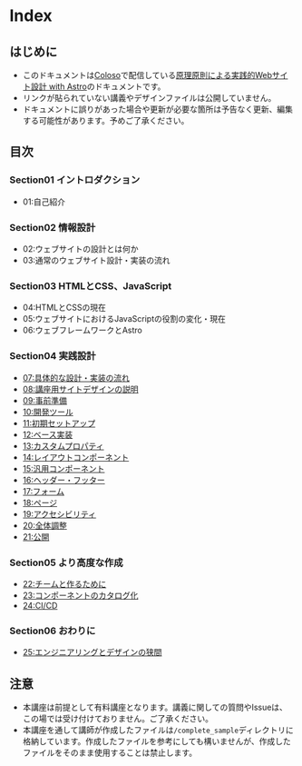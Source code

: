 Index
==

## はじめに

- このドキュメントは[Coloso](https://coloso.jp/)で配信している[原理原則による実践的Webサイト設計 with Astro](https://coloso.jp/programming/productdesigner-kogiso-jp)のドキュメントです。
- リンクが貼られていない講義やデザインファイルは公開していません。
- ドキュメントに誤りがあった場合や更新が必要な箇所は予告なく更新、編集する可能性があります。予めご了承ください。

## 目次

### Section01 イントロダクション

- 01:自己紹介

### Section02 情報設計

- 02:ウェブサイトの設計とは何か
- 03:通常のウェブサイト設計・実装の流れ

### Section03 HTMLとCSS、JavaScript

- 04:HTMLとCSSの現在
- 05:ウェブサイトにおけるJavaScriptの役割の変化・現在
- 06:ウェブフレームワークとAstro

### Section04 実践設計

- [07:具体的な設計・実装の流れ](section04/07.md)
- [08:講座用サイトデザインの説明](section04/08.md)
- [09:事前準備](section04/09.md)
- [10:開発ツール](section04/10.md)
- [11:初期セットアップ](section04/11.md)
- [12:ベース実装](section04/12.md)
- [13:カスタムプロパティ](section04/13.md)
- [14:レイアウトコンポーネント](section04/14.md)
- [15:汎用コンポーネント](section04/15.md)
- [16:ヘッダー・フッター](section04/16.md)
- [17:フォーム](section04/17.md)
- [18:ページ](section04/18.md)
- [19:アクセシビリティ](section04/19.md)
- [20:全体調整](section04/20.md)
- [21:公開](section04/21.md)

### Section05 より高度な作成

- [22:チームと作るために](section05/22.md)
- [23:コンポーネントのカタログ化](section05/23.md)
- [24:CI/CD](section05/24.md)

### Section06 おわりに

- [25:エンジニアリングとデザインの狭間](section06/25.md)

## 注意

- 本講座は前提として有料講座となります。講義に関しての質問やIssueは、この場では受け付けておりません。ご了承ください。
- 本講座を通して講師が作成したファイルは`/complete_sample`ディレクトリに格納しています。作成したファイルを参考にしても構いませんが、作成したファイルをそのまま使用することは禁止します。
